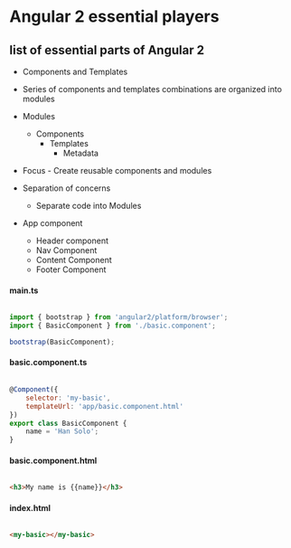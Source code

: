 # Angular 2 essential players

## list of essential parts of Angular 2

- Components and Templates
- Series of components and templates combinations are organized into modules

- Modules
  - Components
    - Templates
      - Metadata
- Focus - Create reusable components and modules
- Separation of concerns
  - Separate code into Modules
  
- App component
  - Header component
  - Nav Component
  - Content Component
  - Footer Component
  
#### main.ts

```javascript

import { bootstrap } from 'angular2/platform/browser';
import { BasicComponent } from './basic.component';

bootstrap(BasicComponent);

```

#### basic.component.ts

```javascript

@Component({
    selector: 'my-basic',
    templateUrl: 'app/basic.component.html'
})
export class BasicComponent {
    name = 'Han Solo';
}

```

#### basic.component.html

```html

<h3>My name is {{name}}</h3>

```

#### index.html

```html

<my-basic></my-basic>

```

